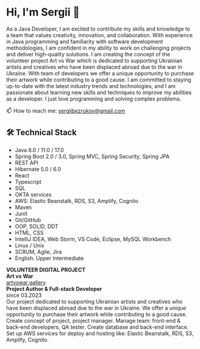 # Hi, I'm Sergii 👋
As a Java Developer, I am excited to contribute my skills and knowledge to a team that values creativity, innovation, and collaboration. With experience in Java programming and familiarity with software development methodologies, I am confident in my ability to work on challenging projects and deliver high-quality solutions. I am creating the concept of the volunteer project Art vs War which is dedicated to supporting Ukrainian artists and creatives who have been displaced abroad due to the war in Ukraine. With team of developers we offer a unique opportunity to purchase their artwork while contributing to a good cause. I am committed to staying up-to-date with the latest industry trends and technologies, and I am passionate about learning new skills and techniques to improve my abilities as a developer. I just love programming and solving complex problems. 

<p align='left'>
  📫  How to reach me: <a href='mailto:sergiibezrukov@gmail.com'>sergiibezrukov@gmail.com</a>
 
</p>

## 🛠 Technical Stack
* Java 8.0 / 11.0 / 17.0
* Spring Boot 2.0 / 3.0, Spring MVC, Spring Security, Spring JPA
* REST API
* Hibernate 5.0 / 6.0
* React
* Typescript
* SQL
* OKTA services
* AWS: Elastic Beanstalk, RDS, S3, Amplify, Cognito
* Maven
* Junit
* Git/GitHub
* OOP, SOLID, DDT
* HTML, CSS
* IntelliJ IDEA, Web Storm, VS Code, Eclipse, MySQL Workbench
* Linux / Unix 
* SCRUM, Agile, Jira
* English: Upper Intermediate

**VOLUNTEER DIGITAL PROJECT** <br />
**Art vs War** <br />
[artvswar.gallery](https://www.artvswar.gallery/)
<br />
**Project Author & Full-stack Developer** <br />
since 03.2023 <br />
Our project dedicated to supporting Ukrainian artists and creatives who have been displaced abroad due to the war in Ukraine. We offer a unique opportunity to purchase their artwork while contributing to a good cause.  Create concept of project, project manager. Manage team: front-end & back-end developers, QA tester. Create database and back-end interface. Set up AWS services for deploy and hosting like: Elastic Beanstalk, RDS, S3, Amplify, Cognito.

